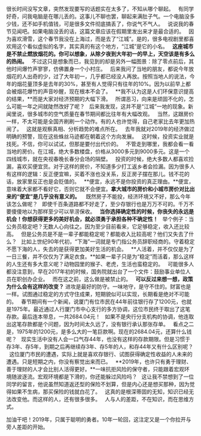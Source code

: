 很长时间没写文章，突然发现要写的话题实在太多了，不知从哪个聊起。
 
有同学好奇，问我电脑是在哪儿丢的。这事儿不聊也罢，聊起来满肚子气。一个电脑没多少钱，还不如手机值钱，可是很多文件彻底搞丢了，你说气不气人。
 
说说我的春节见闻吧。如果电脑没丢的话，这篇文章应该在假期里发出来才是最合适的。
 
因为喜欢滑雪，这个春节我没在上海过，而是去了“江城”。是的，很多电视剧里都喜欢用这个看似虚拟的名字，其实真的有这个地方，“江城”是它的小名。
 
**这座城市是不禁止燃放烟花的。你可以想象，从除夕夜到大年初一的早上，天空该是有多么的热闹。**
 
不过这只是想象而已，我见到的却是另外一幅图景：除了零点前后，其他时间爆竹声寥寥，仿佛置身一个小村庄。
 
后来我问了当地的朋友，都说今年放烟花的人出奇的少，过了大年初一，几乎都已经没人再放。按照当地人的说法，今年的烟花量顶多是去年的30%，甚至有人觉得只有往年的10%。因为以前早上都会被烟花爆竹的声音吵醒，现在根本不会了。
 
**我不认为这是人们环保意识提高的结果，**而是大家对经济预期的大幅下滑。
 
所谓恶习，向来是顽固不化的，怎么可能一年之间就陡然改好了呢？
 
后来我发现，这并不是“江城”一地的现象。新闻里说，很多城市的空气质量在春节期间都比往年有大幅改观。
 
当然，这跟房价一样，不太可能是全国齐刷刷一个动作。有的人也许觉得，自己老家比去年更加热闹了。
 
这就是观察真相、分析趋势的难点所在。
 
去年我就对2019年的经济做过明确的预警，现在这些蛛丝马迹都在朝着这个方向发展。
 
这时候，投资实业就是找死。不信，你可以试试，但那是要付出代价的。
 
不管走到哪里，我都会看一看当地的房价。在江城，绝大多数楼盘，价格从3000多元到9000多元。这是一个四线城市，就在央视春晚长春分会场的隔壁。
 
投资的时候，绝大多数人都喜欢捡漏，喜欢买便宜货。对于这样的房价，不知道多少打工返乡者会捡漏。因为很多人有这样的逻辑：反正便宜嘛，买着不涨也没关系，反正房子摆在那儿。钱不花的话，放家里反正也是会贬值的。
 
**便宜，永远不是你投资的真正理由。**便宜，意味着大家都不看好它，否则它就不会便宜。**拿大城市的房价和小城市房价对比出来的“便宜”是几乎没有意义的。** 
 
既然房子不能投，经济环境又不好，那么今年该怎么做呢？
 
即使千百条道路都不好走了，至少存银行也是万万不可的。千万不要傻傻地以为那样至少可以旱涝保收。
 
**当你选择确定性的时候，你丧失的永远是机会！你想获得更多的美好机会，就必须勇于承担各种不确定性！**
 
举个例子：当公务员稳定吧？无数人心向往之。因为至少目前看来，它足够稳定，收入还比较高。
 
但是公务员是不是一辈子都能稳定呢？都能收入比较高呢？他们又失去了什么？
 
比如上世纪90年代初，“下海”一词就是专门指公务员辞职经商的。守着稳定不愿下海的人，失去的是获得更加美好生活的机会。
 
**人活着，并不仅仅是为了一日三餐，并不仅仅为了满足衣食。**如果一辈子只是为“稳定”而活着，那么这样的人生还有多大意义呢？动物园里的猴子、老虎，生活也蛮稳定的。
 
可能很多人都没注意到，早在2017年初的时候，国务院就出台了一个文件：鼓励事业单位人员在职创办企业。
 
而在这之前，这么做是被禁止的。
 
**可以反过来想一想，政策为什么会有这样的改变？**
进攻是最好的防守。一味地守，是守不住的。财富也是一样。试图通过稳定的方式守住成果，短期貌似可以实现，长期看是绝对不可能的。
 
春节期间有一个新闻，说厦门有位市民在44年前往银行存了1200元，也就是1975年。最近通过人行厦门市中心支行的多方协调，这位市民终于取出了这笔存款。最后连本带息，一共2684.04元！
 
如果不是央行分支机构的协调，他连取出这笔存款都是个问题，因为时间太久远了，没有银行承认那张存单。
 
看点之二是，1975年的1200元，是多么大的一笔巨款啊。现在的2684.04元，还算什么钱呢？
 
现实生活中没有人会一口气存44年，也没有这样的存款期限。但是习惯于存3年、存5年，到期之后再继续存3年、存5年的人，和存44年又有什么区别呢？
 
这位厦门市民的遭遇，实际上就是喜欢存银行、试图获得确定性收益的人未来的遭遇。只是短期之内，你没有察觉出来而已。
 
**2019年，也许只有勇于理财、善于理财的人才会比别人活得更好。**一味抗拒风险的保守者，只能跟着宏观环境随波逐流。宏观环境都是下滑的，你还能躲过风险吗？
 
这让我不禁想到了一位同学的留言，他说虽然知道返还型的保险不划算，但是内心还是想买那种，因为觉得如果不生病，那买保险的钱就白花了。
 
这真的是根深蒂固的无知，知识已经无法改变他。而这样的人，还有很多很多。
 
人与人的差距，不在知识，而在思维方式。
  
加油干吧！2019年，只属于聪明的勇者。10年一轮回，这注定又是一个你拉开与旁人差距的开始。
